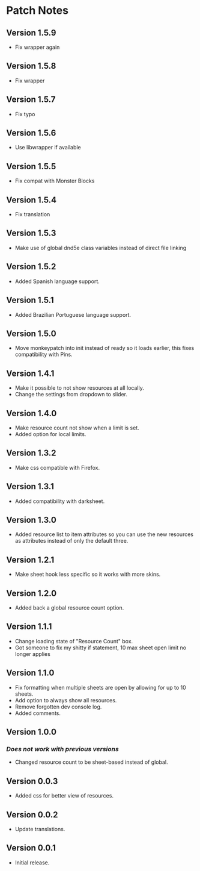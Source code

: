 # Patch Notes

## Version 1.5.9

* Fix wrapper again

## Version 1.5.8

* Fix wrapper

## Version 1.5.7

* Fix typo

## Version 1.5.6

* Use libwrapper if available

## Version 1.5.5

* Fix compat with Monster Blocks

## Version 1.5.4

* Fix translation

## Version 1.5.3

* Make use of global dnd5e class variables instead of direct file linking

## Version 1.5.2

* Added Spanish language support.

## Version 1.5.1

* Added Brazilian Portuguese language support.

## Version 1.5.0

* Move monkeypatch into init instead of ready so it loads earlier, this fixes compatibility with Pins.

## Version 1.4.1

* Make it possible to not show resources at all locally.
* Change the settings from dropdown to slider.

## Version 1.4.0

* Make resource count not show when a limit is set.
* Added option for local limits.

## Version 1.3.2

* Make css compatible with Firefox.

## Version 1.3.1

* Added compatibility with darksheet.

## Version 1.3.0

* Added resource list to item attributes so you can use the new resources as attributes instead of only the default three.

## Version 1.2.1

* Make sheet hook less specific so it works with more skins.

## Version 1.2.0

* Added back a global resource count option.

## Version 1.1.1

* Change loading state of "Resource Count" box.
* Got someone to fix my shitty if statement, 10 max sheet open limit no longer applies

## Version 1.1.0

* Fix formatting when multiple sheets are open by allowing for up to 10 sheets.
* Add option to always show all resources.
* Remove forgotten dev console log.
* Added comments.

## Version 1.0.0

### ***Does not work with previous versions***

* Changed resource count to be sheet-based instead of global.

## Version 0.0.3

* Added css for better view of resources.

## Version 0.0.2

* Update translations.

## Version 0.0.1

* Initial release.
